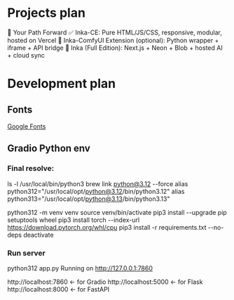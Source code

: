 # Projects plan
🔮 Your Path Forward
    ✅ Inka-CE: Pure HTML/JS/CSS, responsive, modular, hosted on Vercel
    🔄 Inka-ComfyUI Extension (optional): Python wrapper + iframe + API bridge
    🚀 Inka (Full Edition): Next.js + Neon + Blob + hosted AI + cloud sync
# Development plan
## Fonts
[Google Fonts](https://fonts.google.com/icons?icon.size=24&icon.color=%235f6368&icon.query=Loading&icon.set=Material+Icons&icon.style=Filled)

## Gradio Python env
### Final resolve:
ls -l /usr/local/bin/python3
brew link python@3.12 --force
alias python312="/usr/local/opt/python@3.12/bin/python3.12"
alias python313="/usr/local/opt/python@3.13/bin/python3.13"

python312 -m venv venv
source venv/bin/activate
pip3 install --upgrade pip setuptools wheel
pip3 install torch --index-url https://download.pytorch.org/whl/cpu
pip3 install -r requirements.txt --no-deps
deactivate
### Run server
python312 app.py
Running on http://127.0.0.1:7860

http://localhost:7860  ← for Gradio
http://localhost:5000  ← for Flask
http://localhost:8000  ← for FastAPI
